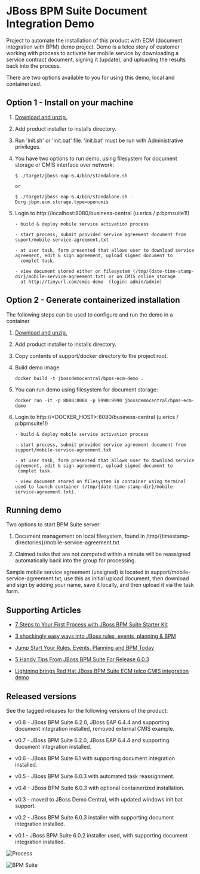 JBoss BPM Suite Document Integration Demo 
=========================================
Project to automate the installation of this product with ECM (document integration with BPM) demo project. Demo is a telco story of
customer working with process to activate her mobile service by downloading a service contract document, signing it (update), and
uploading the results back into the process.

There are two options available to you for using this demo; local and containerized.


Option 1 - Install on your machine
----------------------------------
1. [Download and unzip.](https://github.com/jbossdemocentral/bpms-ecm-demo/archive/master.zip)

2. Add product installer to installs directory.

3. Run 'init.sh' or 'init.bat' file. 'init.bat' must be run with Administrative privileges.

4. You have two options to run demo, using filesystem for document storage or CMIS interface over network:

   ```
   $ ./target/jboss-eap-6.4/bin/standalone.sh
  
   or 

   $ ./target/jboss-eap-6.4/bin/standalone.sh -Dorg.jbpm.ecm.storage.type=opencmis
   ```

5. Login to http://localhost:8080/business-central  (u:erics / p:bpmsuite1!)

   ```
   - build & deploy mobile service activation process

   - start process, submit provided service agreement document from suport/mobile-service-agreement.txt

   - at user task, form presented that allows user to download service agreement, edit & sign agreement, upload signed document to
     complet task.

   - view document stored either on filesystem (/tmp/{date-time-stamp-dir}/mobile-service-agreement.txt) or on CMIS online storage
     at http://tinyurl.com/cmis-demo  (login: admin/admin)
   ```


Option 2 - Generate containerized installation
----------------------------------------------
The following steps can be used to configure and run the demo in a container

1. [Download and unzip.](https://github.com/jbossdemocentral/bpms-ecm-demo/archive/master.zip)

2. Add product installer to installs directory.

3. Copy contents of support/docker directory to the project root.

4. Build demo image

	```
	docker build -t jbossdemocentral/bpms-ecm-demo .
	```
5. You can run demo using filesystem for document storage:
    
    ```
	docker run -it -p 8080:8080 -p 9990:9990 jbossdemocentral/bpms-ecm-demo
    ```
6. Login to http://&lt;DOCKER_HOST&gt;:8080/business-central  (u:erics / p:bpmsuite1!)

    ```
   - build & deploy mobile service activation process

   - start process, submit provided service agreement document from support/mobile-service-agreement.txt

   - at user task, form presented that allows user to download service agreement, edit & sign agreement, upload signed document to
     complet task.

   - view document stored on filesystem in container using terminal used to launch container (/tmp/{date-time-stamp-dir}/mobile-service-agreement.txt).
     ```

Running demo
------------
Two options to start BPM Suite server:

   1. Document management on local filesystem, found in /tmp/{timestamp-directories}/mobile-service-agreement.txt

   2. Claimed tasks that are not competed within a minute will be reassigned automatically back into the group for processing.

Sample mobile service agreement (unsigned) is located in support/mobile-service-agreement.txt, use this as initial upload document, 
then download and sign by adding your name, save it locally, and then upload it via the task form.


Supporting Articles
-------------------
- [7 Steps to Your First Process with JBoss BPM Suite Starter	Kit](http://www.schabell.org/2015/08/7-steps-first-process-jboss-bpmsuite-starter-kit.html)

- [3 shockingly easy ways into JBoss rules, events, planning & BPM](http://www.schabell.org/2015/01/3-shockingly-easy-ways-into-jboss-brms-bpmsuite.html)

- [Jump Start Your Rules, Events, Planning and BPM Today](http://www.schabell.org/2014/12/jump-start-rules-events-planning-bpm-today.html)

- [5 Handy Tips From JBoss BPM Suite For Release 6.0.3](http://www.schabell.org/2014/10/5-handy-tips-from-jboss-bpmsuite-release-603.html)

- [Lightning brings Red Hat JBoss BPM Suite ECM telco CMIS integration demo](http://www.schabell.org/2014/07/lightning-strike-brings-redhat-jboss-bpmsuite-ecm-cmis-demo.html)


Released versions
-----------------
See the tagged releases for the following versions of the product:

- v0.8 - JBoss BPM Suite 6.2.0, JBoss EAP 6.4.4 and supporting document integration installed, removed external CMIS example.

- v0.7 - JBoss BPM Suite 6.2.0, JBoss EAP 6.4.4 and supporting document integration installed.

- v0.6 - JBoss BPM Suite 6.1 with supporting document integration installed.

- v0.5 - JBoss BPM Suite 6.0.3 with automated task reassignment.

- v0.4 - JBoss BPM Suite 6.0.3 with optional containerized installation.

- v0.3 - moved to JBoss Demo Central, with updated windows init.bat support.

- v0.2 - JBoss BPM Suite 6.0.3 installer with supporting document integration installed. 

- v0.1 - JBoss BPM Suite 6.0.2 installer used, with supporting document integration installed. 

![Process](https://github.com/jbossdemocentral/bpms-ecm-demo/blob/master/docs/demo-images/mobile-activation-process.png?raw=true)

![BPM Suite](https://github.com/jbossdemocentral/bpms-ecm-demo/blob/master/docs/demo-images/bpmsuite.png?raw=true)
